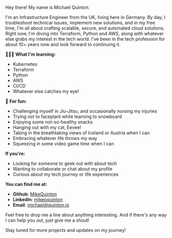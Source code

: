 Hey there! My name is Michael Quinton.

I'm an Infrastructure Engineer from the UK, living here in Germany. By day, I troubleshoot technical issues, implement new solutions, and in my free time, I'm all about crafting scalable, secure, and automated cloud solutions. Right now, I'm diving into Terraform, Python and AWS, along with whatever else grabs my interest in the tech world. I've been in the tech profession for about 10+ years now and look forward to continuing it.

👨🏼‍💻 **What I'm learning:**
- Kubernetes
- Terraform
- Python
- AWS
- CI/CD
- Whatever else catches my eye!

🌈 **For fun:**
- Challenging myself in Jiu-Jitsu, and occasionally nursing my injuries
- Trying not to faceplant while learning to snowboard
- Enjoying some not-so-healthy snacks
- Hanging out with my cat, Eevee!
- Taking in the breathtaking views of Iceland or Austria when I can
- Embracing whatever life throws my way
- Squeezing in some video game time when I can

**If you're:**
- Looking for someone to geek out with about tech
- Wanting to collaborate or chat about my profile
- Curious about my tech journey or life experiences

**You can find me at:**
- **Github**: [MikeQuinton](https://github.com/mikequinton)
- **LinkedIn**: [mikepquinton](https://www.linkedin.com/in/mikepquinton/)
- **Email**: [michael@quinton.io](mailto:michael@quinton.io)

Feel free to drop me a line about anything interesting. And if there's any way I can help you out, just give me a shout!

Stay tuned for more projects and updates on my journey!